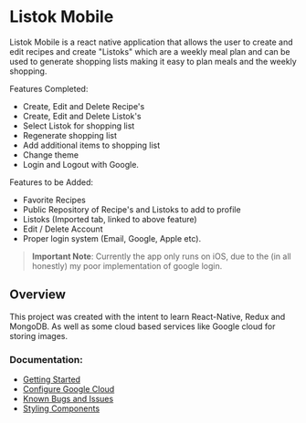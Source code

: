 # Listok Mobile

Listok Mobile is a react native application that allows the user to create and edit recipes and create "Listoks" which are a weekly meal plan and can be used to generate shopping lists making it easy to plan meals and the weekly shopping.

Features Completed:
- Create, Edit and Delete Recipe's
- Create, Edit and Delete Listok's
- Select Listok for shopping list
- Regenerate shopping list
- Add additional items to shopping list
- Change theme
- Login and Logout with Google.

Features to be Added:
- Favorite Recipes
- Public Repository of Recipe's and Listoks to add to profile
- Listoks (Imported tab, linked to above feature)
- Edit / Delete Account
- Proper login system (Email, Google, Apple etc).

>**Important Note**: Currently the app only runs on iOS, due to the (in all honestly) my poor implementation of google login.

## Overview

This project was created with the intent to learn React-Native, Redux and MongoDB. As well as some cloud based services like Google cloud for storing images.

### Documentation:

- [Getting Started](./docs/getting-started.md)
- [Configure Google Cloud](./docs/configure-google-cloud.md)
- [Known Bugs and Issues](./docs/known-bugs.md)
- [Styling Components](./docs/styling.md)
